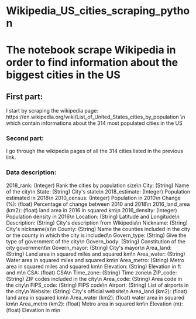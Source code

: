 <body>
<h1>Wikipedia_US_cities_scraping_python<h1>

<p>The notebook scrape Wikipedia in order to find information about the biggest cities in the US</p>

<h2>First part:</h2>
I start by scraping the wikipedia page: https://en.wikipedia.org/wiki/List_of_United_States_cities_by_population \n
which contain informations about the 314 most populated cities in the US

### Second part:
I go through the wikipedia pages of all the 314 cities listed in the previous link.

### Data description:
2018_rank: (Integer) Rank the cities by population size\n
City: (String) Name of the city\n
State: (String) City's state\n
2018_estimate: (Integer) Population estimated in 2018\n
2010_census: (Integer) Population in 2010\n
Change (%): (float) Percentage of change between 2010 and 2018\n
2016_land_area (km2): (float) land area in 2016 in squared km\n
2016_density: (Integer) Population density in 2016\n
Location: (String) Latitude and Longitude\n
Description: (String) City's description from Wikipedia\n
Nickname: (String) City's nickname(s)\n
County: (String) Name the counties included in the city or the county in which the city is included\n
Govern_type: (String) Give the type of government of the city\n
Govern_body: (String) Constitution of the city government\n
Govern_mayor: (String) City's mayor\n
Area_land: (String) Land area in squared miles and squared km\n
Area_water: (String) Water area in squared miles and squared km\n
Area_metro: (String) Metro area in squared miles and squared km\n
Elevation: (String) Elevation in ft and m\n
CSA: (float) CSA\n
Time_zone: (String) Time zone\n
ZIP_code: (String) ZIP codes included in the city\n
Area_code: (String) Area code in the city\n
FIPS_code: (String) FIPS code\n
Airport: (String) List of airports in the city\n
Website: (String) City's official website\n
Area_land (km2): (float) land area in squared km\n
Area_water (km2): (float) water area in squared km\n
Area_metro (km2): (float) Metro area in squared km\n
Elevation (m): (float) Elevation in m\n
